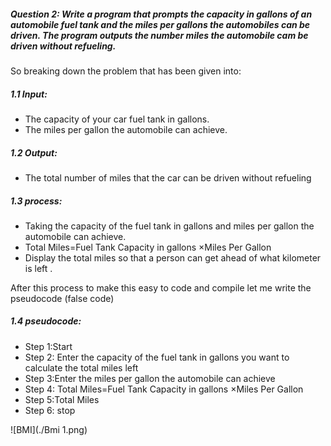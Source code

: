 ##### Question 2: Write a program that prompts the capacity in gallons of an automobile fuel tank and the miles per gallons the automobiles can be driven. The program outputs the number miles the automobile cam be driven without refueling.
So breaking down the problem that has been given into:

##### 1.1 Input:
- The capacity of your car fuel tank in gallons.
- The miles per gallon the automobile can achieve.

##### 1.2 Output:
- The total number of miles that the car can be driven without refueling 
 
##### 1.3 process:
-	Taking the capacity of the fuel tank in gallons and miles per gallon the automobile can achieve.
-	Total Miles=Fuel Tank Capacity in gallons ×Miles Per Gallon 
 -	Display the total miles so that a person can get ahead of what kilometer is left .

After this process to make this easy to code and compile let me write the pseudocode (false code)
##### 1.4 pseudocode:
- Step 1:Start 
- Step 2: Enter the capacity of the fuel tank in gallons you want to calculate the total miles left 
- Step 3:Enter the miles per gallon the automobile can achieve 
- Step 4: Total Miles=Fuel Tank Capacity in gallons ×Miles Per Gallon
- Step 5:Total Miles
- Step 6: stop


![BMI](./Bmi 1.png)
